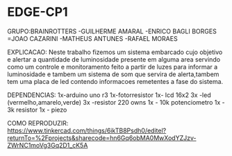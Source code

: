 # EDGE-CP1

GRUPO:BRAINROTTERS
-GUILHERME AMARAL
-ENRICO BAGLI BORGES
=JOAO CAZARINI
-MATHEUS ANTUNES
-RAFAEL MORAES

EXPLICACAO: Neste trabalho fizemos um sistema embarcado cujo objetivo e alertar a quantidade de luminosidade presente em alguma area servindo como um controle e monitoramento feito a partir de luzes para informar a luminosidade e tambem um
sistema de som que servira de alerta,tambem tem uma placa de led contendo informacoes remetentes a fase do sistema.


DEPENDENCIAS: 
1x-arduino uno r3
1x-fotorresistor
1x- lcd 16x2
3x -led (vermelho,amarelo,verde)
3x -resistor 220 owns
1x - 10k potenciometro
1x - 3k resistor
1x - piezo

COMO REPRODUZIR:
https://www.tinkercad.com/things/6ikTB8Psdh0/editel?returnTo=%2Fprojects&sharecode=hn6Gq6obMA0MwXodYZJzv-ZWrNC1moVg3Gq2D1_cK5A
